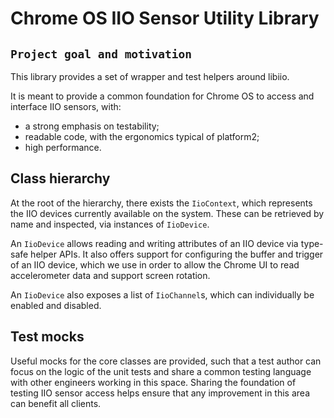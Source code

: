 # Chrome OS IIO Sensor Utility Library

## `Project goal and motivation`

This library provides a set of wrapper and test helpers around libiio.

It is meant to provide a common foundation for Chrome OS to access and
interface IIO sensors, with:
 - a strong emphasis on testability;
 - readable code, with the ergonomics typical of platform2;
 - high performance.

## Class hierarchy

At the root of the hierarchy, there exists the `IioContext`, which represents
the IIO devices currently available on the system. These can be retrieved by
name and inspected, via instances of `IioDevice`.

An `IioDevice` allows reading and writing attributes of an IIO device via
type-safe helper APIs. It also offers support for configuring the buffer
and trigger of an IIO device, which we use in order to allow the Chrome UI
to read accelerometer data and support screen rotation.

An `IioDevice` also exposes a list of `IioChannel`s, which can individually be
enabled and disabled.

## Test mocks

Useful mocks for the core classes are provided, such that a test author
can focus on the logic of the unit tests and share a common testing language
with other engineers working in this space. Sharing the foundation of testing
IIO sensor access helps ensure that any improvement in this area can benefit
all clients.
